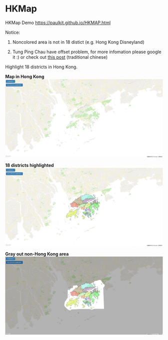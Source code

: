 # HKMap
HKMap
Demo <a href="https://paulkit.github.io/HKMAP.html" target="_blank" >https://paulkit.github.io/HKMAP.html</a>
<p></p>

Notice:<p></p>
1. Noncolored area is not in 18 distict (e.g. Hong Kong Disneyland) <p></p>
2. Tung Ping Chau have offset problem, for more infomation please google it :) or check out <a href="https://paulkit.github.io/2019/01/05/google-map-offset/" target="_blank" >this post</a> (traditional chinese) 

Highlight 18 districts in Hong Kong.
<p></p>
<b>Map in Hong Kong</b><br/>
<img src="https://raw.githubusercontent.com/Paulkit/HKMap/master/github/HKMAP_screenshot_1.JPG" width="900">
 
<p></p>
<b>18 districts highlighted</b><br/>
<img src="https://raw.githubusercontent.com/Paulkit/HKMap/master/github/HKMAP_screenshot_2.JPG" width="900">

<p></p>
<b>Gray out non-Hong Kong area</b><br/>
<img src="https://raw.githubusercontent.com/Paulkit/HKMap/master/github/HKMAP_screenshot_3.JPG" width="900">




